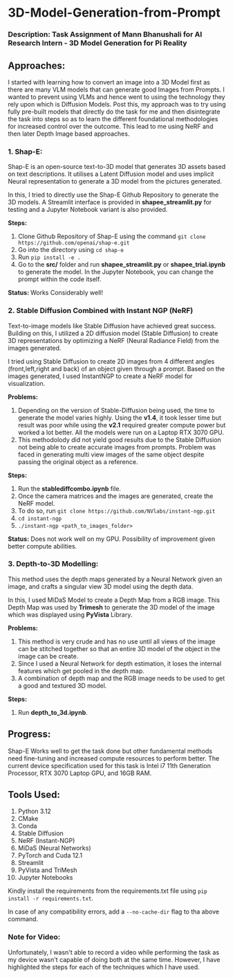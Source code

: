 # 3D-Model-Generation-from-Prompt

### Description: Task Assignment of Mann Bhanushali for AI Research Intern - 3D Model Generation for Pi Reality

## Approaches:

I started with learning how to convert an image into a 3D Model first as there are many VLM models that can generate good Images from Prompts. I wanted to prevent using VLMs and hence went to using the technology they rely upon which is Diffusion Models. Post this, my approach was to try using fully pre-built models that directly do the task for me and then disintegrate the task into steps so as to learn the different foundational methodologies for increased control over the outcome. This lead to me using NeRF and then later Depth Image based approaches.

### 1. Shap-E:

Shap-E is an open-source text-to-3D model that generates 3D assets based on text descriptions. It utilises a Latent Diffusion model and uses implicit Neural representation to generate a 3D model from the pictures generated.

In this, I tried to directly use the Shap-E Github Repository to generate the 3D models. A Streamlit interface is provided in __shapee_streamlit.py__ for testing and a Jupyter Notebook variant is also provided.

<b> Steps: </b>
1. Clone Github Repository of Shap-E using the command ``` git clone https://github.com/openai/shap-e.git ```
2. Go into the directory using ``` cd shap-e ```
3. Run ``` pip install -e . ```
4. Go to the __src/__ folder and run __shapee_streamlit.py__ or __shapee_trial.ipynb__ to generate the model. In the Jupyter Notebook, you can change the prompt within the code itself.

<b> Status: </b> Works Considerably well!

### 2. Stable Diffusion Combined with Instant NGP (NeRF)

Text-to-image models like Stable Diffusion have achieved great success. Building on this, I utilized a 2D diffusion model (Stable Diffusion) to create 3D representations by optimizing a NeRF (Neural Radiance Field) from the images generated.

I tried using Stable Diffusion to create 2D images from 4 different angles (front,left,right and back) of an object given through a prompt. Based on the images generated, I used InstantNGP to create a NeRF model for visualization.

<b> Problems: </b>

1. Depending on the version of Stable-Diffusion being used, the time to generate the model varies highly. Using the __v1.4__, it took lesser time but result was poor while using the __v2.1__ required greater compute power but worked a lot better. All the models were run on a Laptop RTX 3070 GPU.
2. This methodolody did not yield good results due to the Stable Diffusion not being able to create accurate images from prompts. Problem was faced in generating multi view images of the same object despite passing the original object as a reference.

<b> Steps: </b>

1. Run the __stablediffcombo.ipynb__ file.
2. Once the camera matrices and the images are generated, create the NeRF model.
3. To do so, run ``` git clone https://github.com/NVlabs/instant-ngp.git ```
4. ``` cd instant-ngp ```
5. ``` ./instant-ngp <path_to_images_folder> ```

<b>Status:</b> Does not work well on my GPU. Possibility of improvement given better compute abilities.

### 3. Depth-to-3D Modelling:

This method uses the depth maps generated by a Neural Network given an image, and crafts a singular view 3D model using the depth data.

In this, I used MiDaS Model to create a Depth Map from a RGB image. This Depth Map was used by __Trimesh__ to generate the 3D model of the image which was displayed using __PyVista__ Library.

<b> Problems: </b>

1. This method is very crude and has no use until all views of the image can be stitched together so that an entire 3D model of the object in the image can be create.
2. Since I used a Neural Network for depth estimation, it loses the internal features which get pooled in the depth map.
3. A combination of depth map and the RGB image needs to be used to get a good and textured 3D model.

<b> Steps: </b>

1. Run __depth_to_3d.ipynb__. 

## Progress:
Shap-E Works well to get the task done but other fundamental methods need fine-tuning and increased compute resources to perform better. The current device specification used for this task is Intel i7 11th Generation Processor, RTX 3070 Laptop GPU, and 16GB RAM.

## Tools Used:
1. Python 3.12
2. CMake
3. Conda
4. Stable Diffusion
5. NeRF (Instant-NGP)
6. MiDaS (Neural Networks)
7. PyTorch and Cuda 12.1
8. Streamlit
9. PyVista and TriMesh
10. Jupyter Notebooks

Kindly install the requirements from the requirements.txt file using ``` pip install -r requirements.txt ```. 

In case of any compatibility errors, add a ```--no-cache-dir``` flag to tha above command.

### Note for Video: 
Unfortunately, I wasn't able to record a video while performing the task as my device wasn't capable of doing both at the same time. However, I have highlighted the steps for each of the techniques which I have used.
